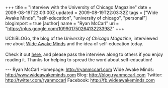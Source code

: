 +++
title = "Interview with the University of Chicago Magazine"
date = 2009-08-19T22:03:00Z
updated = 2009-08-19T22:03:32Z
tags = ["Wide Awake Minds", "self-education", "university of chicago", "personal"]
blogimport = true
[author]
	name = "Ryan McCarl"
	uri = "https://plus.google.com/109901750264132233987"
+++

UChiBLOGo, the blog of the <em>University of Chicago Magazine</em>, interviewed me about <a href="http://www.wideawakeminds.com">Wide Awake Minds</a> and the idea of self-education today.<br /><br />Check it out <a href="http://uchiblogo.uchicago.edu/archives/2009/08/wide_awake_mind.html">here</a>, and please pass the interview along to others if you enjoy reading it.  Thanks for helping to spread the word about self-education!<div class="blogger-post-footer">---
Ryan McCarl
Homepage: http://ryanmccarl.com
Wide Awake Minds: http://www.wideawakeminds.com
Blog: http://blog.ryanmccarl.com
Twitter: http://twitter.com/ryanmccarl
Facebook: http://fb.wideawakeminds.com</div>

